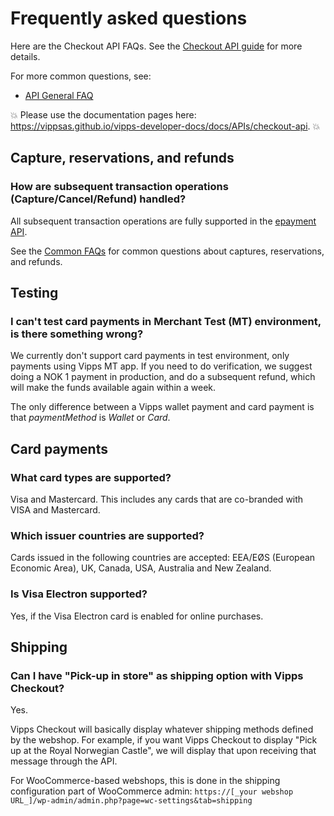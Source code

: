 <!-- START_METADATA
---
title: Checkout API Frequently Asked Questions
sidebar_label: FAQ
sidebar_position: 24
description: Frequently asked questions for the Checkout API.
pagination_next: null
pagination_prev: null
---
END_METADATA -->

# Frequently asked questions

Here are the Checkout API FAQs.
See the
[Checkout API guide](vipps-checkout-api.md)
for more details.

For more common questions, see:

* [API General FAQ](https://vippsas.github.io/vipps-developer-docs/docs/vipps-developers/faqs)

<!-- START_COMMENT -->

💥 Please use the documentation pages here: <https://vippsas.github.io/vipps-developer-docs/docs/APIs/checkout-api>. 💥

<!-- END_COMMENT -->

## Capture, reservations, and refunds

### How are subsequent transaction operations (Capture/Cancel/Refund) handled?

All subsequent transaction operations are fully supported in the
[epayment API](https://vippsas.github.io/vipps-developer-docs/docs/APIs/epayment-api).

See the [Common FAQs](https://vippsas.github.io/vipps-developer-docs/docs/vipps-developers/faqs) for common
questions about captures, reservations, and refunds.

## Testing

### I can't test card payments in Merchant Test (MT) environment, is there something wrong?

We currently don't support card payments in test environment, only payments using Vipps MT app. If you need to do verification, we suggest doing a NOK 1 payment in production, and do a subsequent refund, which will make the funds available again within a week.

The only difference between a Vipps wallet payment and card payment is that *paymentMethod* is *Wallet* or *Card*.

## Card payments

### What card types are supported?

Visa and Mastercard. This includes any cards that are co-branded with VISA and Mastercard.

### Which issuer countries are supported?

Cards issued in the following countries are accepted: EEA/EØS (European Economic Area), UK, Canada, USA, Australia and New Zealand.

### Is Visa Electron supported?

Yes, if the Visa Electron card is enabled for online purchases.

## Shipping

### Can I have "Pick-up in store" as shipping option with Vipps Checkout?

Yes.

Vipps Checkout will basically display whatever shipping methods defined by the webshop.
For example, if you want Vipps Checkout to display "Pick up at the Royal Norwegian Castle", we will display that upon receiving that message through the API.

For WooCommerce-based webshops, this is done in the shipping configuration part of WooCommerce admin:
`https://[_your webshop URL_]/wp-admin/admin.php?page=wc-settings&tab=shipping`
